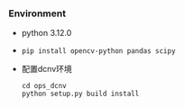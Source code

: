 ### Environment
- python 3.12.0

- `pip install opencv-python pandas scipy`

- 配置dcnv环境

  ```shell
  cd ops_dcnv
  python setup.py build install
  ```

  

